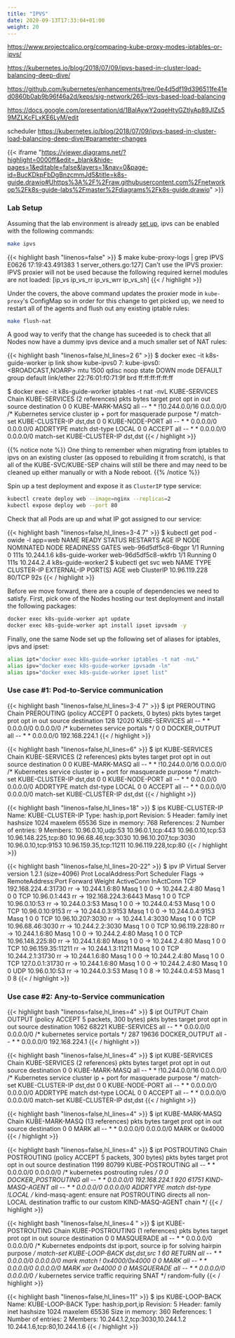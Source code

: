```yaml
---
title: "IPVS"
date: 2020-09-13T17:33:04+01:00
weight: 20
---
```



https://www.projectcalico.org/comparing-kube-proxy-modes-iptables-or-ipvs/

https://kubernetes.io/blog/2018/07/09/ipvs-based-in-cluster-load-balancing-deep-dive/

https://github.com/kubernetes/enhancements/tree/0e4d5df19d396511fe41ed0860b0ab9b96f46a2d/keps/sig-network/265-ipvs-based-load-balancing

https://docs.google.com/presentation/d/1BaIAywY2qqeHtyGZtlyAp89JIZs59MZLKcFLxKE6LyM/edit

scheduler
https://kubernetes.io/blog/2018/07/09/ipvs-based-in-cluster-load-balancing-deep-dive/#parameter-changes


{{< iframe "https://viewer.diagrams.net/?highlight=0000ff&edit=_blank&hide-pages=1&editable=false&layers=1&nav=0&page-id=BucKDkpFbDgBnzcmmJd5&title=k8s-guide.drawio#Uhttps%3A%2F%2Fraw.githubusercontent.com%2Fnetworkop%2Fk8s-guide-labs%2Fmaster%2Fdiagrams%2Fk8s-guide.drawio" >}}



### Lab Setup

Assuming that the lab environment is already [set up](/lab/), ipvs can be enabled with the following commands:

```bash
make ipvs
```



{{< highlight bash "linenos=false" >}}
$ make kube-proxy-logs | grep IPVS
E0626 17:19:43.491383       1 server_others.go:127] Can't use the IPVS proxier: IPVS proxier will not be used because the following required kernel modules are not loaded: [ip_vs ip_vs_rr ip_vs_wrr ip_vs_sh]
{{< / highlight >}}

Under the covers, the above command updates the proxier mode in `kube-proxy`'s ConfigMap so in order for this change to get picked up, we need to restart all of the agents and flush out any existing iptable rules:

```bash
make flush-nat
```

A good way to verify that the change has suceeded is to check that all Nodes now have a dummy ipvs device and a much smaller set of NAT rules:

{{< highlight bash "linenos=false,hl_lines=2 6" >}}
$ docker exec -it k8s-guide-worker ip link show kube-ipvs0 
7: kube-ipvs0: <BROADCAST,NOARP> mtu 1500 qdisc noop state DOWN mode DEFAULT group default
    link/ether 22:76:01:f0:71:9f brd ff:ff:ff:ff:ff:ff

$ docker exec -it k8s-guide-worker iptables -t nat -nvL KUBE-SERVICES
Chain KUBE-SERVICES (2 references)
 pkts bytes target     prot opt in     out     source               destination
    0     0 KUBE-MARK-MASQ  all  --  *      *      !10.244.0.0/16        0.0.0.0/0            /* Kubernetes service cluster ip + port for masquerade purpose */ match-set KUBE-CLUSTER-IP dst,dst
    0     0 KUBE-NODE-PORT  all  --  *      *       0.0.0.0/0            0.0.0.0/0            ADDRTYPE match dst-type LOCAL
    0     0 ACCEPT     all  --  *      *       0.0.0.0/0            0.0.0.0/0            match-set KUBE-CLUSTER-IP dst,dst
{{< / highlight >}}


{{% notice note %}}
One thing to remember when migrating from iptables to ipvs on an existing cluster (as opposed to rebuilding it from scratch), is that all of the KUBE-SVC/KUBE-SEP chains will still be there and may need to be cleaned up either manually or with a Node reboot.
{{% /notice %}}

Spin up a test deployment and expose it as `ClusterIP` type service:


```bash
kubectl create deploy web --image=nginx --replicas=2
kubectl expose deploy web --port 80
```

Check that all Pods are up and what IP got assigned to our service:

{{< highlight bash "linenos=false,hl_lines=3-4 7" >}}
$ kubectl get pod -owide -l app=web
NAME                  READY   STATUS    RESTARTS   AGE    IP           NODE                NOMINATED NODE   READINESS GATES
web-96d5df5c8-6bgpr   1/1     Running   0          111s   10.244.1.6   k8s-guide-worker    <none>           <none>
web-96d5df5c8-wkfrb   1/1     Running   0          111s   10.244.2.4   k8s-guide-worker2   <none>           <none>
$ kubectl get svc web
NAME   TYPE        CLUSTER-IP      EXTERNAL-IP   PORT(S)   AGE
web    ClusterIP   10.96.119.228   <none>        80/TCP    92s
{{< / highlight >}}

Before we move forward, there are a couple of dependencies we need to satisfy. First, pick one of the Nodes hosting our test deployment and install the following packages:

```bash
docker exec k8s-guide-worker apt update 
docker exec k8s-guide-worker apt install ipset ipvsadm -y
```

Finally, one the same Node set up the following set of aliases for iptables, ipvs and ipset:

```bash
alias ipt="docker exec k8s-guide-worker iptables -t nat -nvL"
alias ipv="docker exec k8s-guide-worker ipvsadm -ln"
alias ips="docker exec k8s-guide-worker ipset list"
```

### Use case #1: Pod-to-Service communication

{{< highlight bash "linenos=false,hl_lines=3-4 7" >}}
$  ipt PREROUTING
Chain PREROUTING (policy ACCEPT 0 packets, 0 bytes)
 pkts bytes target     prot opt in     out     source               destination
  128 12020 KUBE-SERVICES  all  --  *      *       0.0.0.0/0            0.0.0.0/0            /* kubernetes service portals */
    0     0 DOCKER_OUTPUT  all  --  *      *       0.0.0.0/0            192.168.224.1
{{< / highlight >}}

{{< highlight bash "linenos=false,hl_lines=6" >}}
$ ipt KUBE-SERVICES
Chain KUBE-SERVICES (2 references)
 pkts bytes target     prot opt in     out     source               destination
    0     0 KUBE-MARK-MASQ  all  --  *      *      !10.244.0.0/16        0.0.0.0/0            /* Kubernetes service cluster ip + port for masquerade purpose */ match-set KUBE-CLUSTER-IP dst,dst
    0     0 KUBE-NODE-PORT  all  --  *      *       0.0.0.0/0            0.0.0.0/0            ADDRTYPE match dst-type LOCAL
    0     0 ACCEPT     all  --  *      *       0.0.0.0/0            0.0.0.0/0            match-set KUBE-CLUSTER-IP dst,dst
{{< / highlight >}}


{{< highlight bash "linenos=false,hl_lines=18" >}}
$ ips KUBE-CLUSTER-IP
Name: KUBE-CLUSTER-IP
Type: hash:ip,port
Revision: 5
Header: family inet hashsize 1024 maxelem 65536
Size in memory: 768
References: 2
Number of entries: 9
Members:
10.96.0.10,udp:53
10.96.0.1,tcp:443
10.96.0.10,tcp:53
10.96.148.225,tcp:80
10.96.68.46,tcp:3030
10.96.10.207,tcp:3030
10.96.0.10,tcp:9153
10.96.159.35,tcp:11211
10.96.119.228,tcp:80
{{< / highlight >}}


{{< highlight bash "linenos=false,hl_lines=20-22" >}}
$ ipv
IP Virtual Server version 1.2.1 (size=4096)
Prot LocalAddress:Port Scheduler Flags
  -> RemoteAddress:Port           Forward Weight ActiveConn InActConn
TCP  192.168.224.4:31730 rr
  -> 10.244.1.6:80                Masq    1      0          0
  -> 10.244.2.4:80                Masq    1      0          0
TCP  10.96.0.1:443 rr
  -> 192.168.224.3:6443           Masq    1      0          0
TCP  10.96.0.10:53 rr
  -> 10.244.0.3:53                Masq    1      0          0
  -> 10.244.0.4:53                Masq    1      0          0
TCP  10.96.0.10:9153 rr
  -> 10.244.0.3:9153              Masq    1      0          0
  -> 10.244.0.4:9153              Masq    1      0          0
TCP  10.96.10.207:3030 rr
  -> 10.244.1.4:3030              Masq    1      0          0
TCP  10.96.68.46:3030 rr
  -> 10.244.2.2:3030              Masq    1      0          0
TCP  10.96.119.228:80 rr
  -> 10.244.1.6:80                Masq    1      0          0
  -> 10.244.2.4:80                Masq    1      0          0
TCP  10.96.148.225:80 rr
  -> 10.244.1.6:80                Masq    1      0          0
  -> 10.244.2.4:80                Masq    1      0          0
TCP  10.96.159.35:11211 rr
  -> 10.244.1.3:11211             Masq    1      0          0
TCP  10.244.2.1:31730 rr
  -> 10.244.1.6:80                Masq    1      0          0
  -> 10.244.2.4:80                Masq    1      0          0
TCP  127.0.0.1:31730 rr
  -> 10.244.1.6:80                Masq    1      0          0
  -> 10.244.2.4:80                Masq    1      0          0
UDP  10.96.0.10:53 rr
  -> 10.244.0.3:53                Masq    1      0          8
  -> 10.244.0.4:53                Masq    1      0          8
{{< / highlight >}}


### Use case #2: Any-to-Service communication

{{< highlight bash "linenos=false,hl_lines=4" >}}
$ ipt OUTPUT
Chain OUTPUT (policy ACCEPT 5 packets, 300 bytes)
 pkts bytes target     prot opt in     out     source               destination
 1062 68221 KUBE-SERVICES  all  --  *      *       0.0.0.0/0            0.0.0.0/0            /* kubernetes service portals */
  287 19636 DOCKER_OUTPUT  all  --  *      *       0.0.0.0/0            192.168.224.1
{{< / highlight >}}

{{< highlight bash "linenos=false,hl_lines=4" >}}
$ ipt KUBE-SERVICES
Chain KUBE-SERVICES (2 references)
 pkts bytes target     prot opt in     out     source               destination
    0     0 KUBE-MARK-MASQ  all  --  *      *      !10.244.0.0/16        0.0.0.0/0            /* Kubernetes service cluster ip + port for masquerade purpose */ match-set KUBE-CLUSTER-IP dst,dst
    0     0 KUBE-NODE-PORT  all  --  *      *       0.0.0.0/0            0.0.0.0/0            ADDRTYPE match dst-type LOCAL
    0     0 ACCEPT     all  --  *      *       0.0.0.0/0            0.0.0.0/0            match-set KUBE-CLUSTER-IP dst,dst
{{< / highlight >}}

{{< highlight bash "linenos=false,hl_lines=4" >}}
$ ipt KUBE-MARK-MASQ
Chain KUBE-MARK-MASQ (13 references)
 pkts bytes target     prot opt in     out     source               destination
    0     0 MARK       all  --  *      *       0.0.0.0/0            0.0.0.0/0            MARK or 0x4000
{{< / highlight >}}

{{< highlight bash "linenos=false,hl_lines=4" >}}
$ ipt POSTROUTING
Chain POSTROUTING (policy ACCEPT 5 packets, 300 bytes)
 pkts bytes target     prot opt in     out     source               destination
 1199 80799 KUBE-POSTROUTING  all  --  *      *       0.0.0.0/0            0.0.0.0/0            /* kubernetes postrouting rules */
    0     0 DOCKER_POSTROUTING  all  --  *      *       0.0.0.0/0            192.168.224.1
  920 61751 KIND-MASQ-AGENT  all  --  *      *       0.0.0.0/0            0.0.0.0/0            ADDRTYPE match dst-type !LOCAL /* kind-masq-agent: ensure nat POSTROUTING directs all non-LOCAL destination traffic to our custom KIND-MASQ-AGENT chain */
{{< / highlight >}}

{{< highlight bash "linenos=false,hl_lines=4 " >}}
$ ipt KUBE-POSTROUTING
Chain KUBE-POSTROUTING (1 references)
 pkts bytes target     prot opt in     out     source               destination
    0     0 MASQUERADE  all  --  *      *       0.0.0.0/0            0.0.0.0/0            /* Kubernetes endpoints dst ip:port, source ip for solving hairpin purpose */ match-set KUBE-LOOP-BACK dst,dst,src
    1    60 RETURN     all  --  *      *       0.0.0.0/0            0.0.0.0/0            mark match ! 0x4000/0x4000
    0     0 MARK       all  --  *      *       0.0.0.0/0            0.0.0.0/0            MARK xor 0x4000
    0     0 MASQUERADE  all  --  *      *       0.0.0.0/0            0.0.0.0/0            /* kubernetes service traffic requiring SNAT */ random-fully
{{< / highlight >}}

{{< highlight bash "linenos=false,hl_lines=11" >}}
$ ips KUBE-LOOP-BACK
Name: KUBE-LOOP-BACK
Type: hash:ip,port,ip
Revision: 5
Header: family inet hashsize 1024 maxelem 65536
Size in memory: 360
References: 1
Number of entries: 2
Members:
10.244.1.2,tcp:3030,10.244.1.2
10.244.1.6,tcp:80,10.244.1.6
{{< / highlight >}}